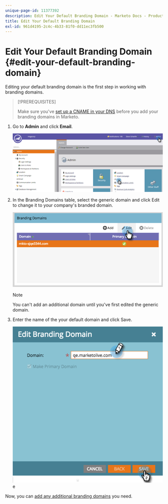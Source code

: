 ```yaml
---
unique-page-id: 11377392
description: Edit Your Default Branding Domain - Marketo Docs - Product Documentation
title: Edit Your Default Branding Domain
exl-id: 961d4195-2c4c-4b33-81f0-dd11ec3fb500
---
```

# Edit Your Default Branding Domain {#edit-your-default-branding-domain}

Editing your default branding domain is the first step in working with branding domains.

>[!PREREQUISITES]
>
>Make sure you've [set up a CNAME in your DNS](/help/marketo/getting-started/setup-steps/configure-protocols-for-marketo.md) before you add your branding domains in Marketo.

1. Go to **Admin** and click **Email**.

   ![](assets/image2016-6-29-16-3a42-3a20.png)

1. In the Branding Domains table, select the generic domain and click Edit to change it to your company's branded domain.

   ![](assets/edit-branding-domain.png)

   >[!NOTE]
   >
   >You can't add an additional domain until you've first edited the generic domain.

1. Enter the name of the your default domain and click Save.

   ![](assets/edit-branding-domain-hands.png)e

Now, you can [add any additional branding domains](/help/marketo/product-docs/administration/email-setup/add-multiple-branding-domains/add-an-additional-branding-domain.md) you need.
